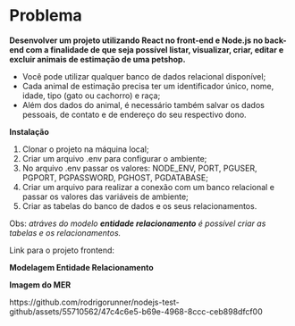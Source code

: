 <h1>Problema</h1> 

<strong>Desenvolver um projeto utilizando React no front-end e Node.js no back-end com a finalidade de que seja possível listar,
visualizar, criar, editar e excluir animais de estimação de uma petshop.</strong>

<ul>
  <li>Você pode utilizar qualquer banco de dados relacional disponível;</li>
  <li>Cada animal de estimação precisa ter um identificador único, nome, idade, tipo (gato ou cachorro) e raça;</li>
  <li>Além dos dados do animal, é necessário também salvar os dados pessoais, de contato e de endereço do seu respectivo dono.</li>
</ul>

<strong>Instalação</strong>
<ol>
  <li>Clonar o projeto na máquina local;</li>
  <li>Criar um arquivo .env para configurar o ambiente;</li>
  <li>No arquivo .env passar os valores: NODE_ENV, PORT, PGUSER, PGPORT, PGPASSWORD, PGHOST, PGDATABASE;</li>
  <li>Criar um arquivo para realizar a conexão com um banco relacional e passar os valores das variáveis de ambiente;</li>
  <li>Criar as tabelas do banco de dados e os seus relacionamentos.</li>
</ol>

<p>
  Obs: <i>atráves do modelo <strong>entidade relacionamento</strong> é possível criar as tabelas e os relacionamentos.</i>
</p>

<p>Link para o projeto frontend:

<strong>Modelagem Entidade Relacionamento</strong>
<p>
  <strong>Imagem do MER</strong>
</p>
<p>
  https://github.com/rodrigorunner/nodejs-test-github/assets/55710562/47c4c6e5-b69e-4968-8ccc-ceb898dfcf00
</p>

